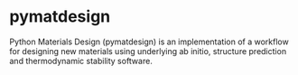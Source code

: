 # pymatdesign
Python Materials Design (pymatdesign) is an implementation of a workflow for designing new materials using underlying ab initio, structure prediction and thermodynamic stability software.
